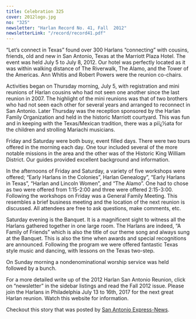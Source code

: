 ```yaml
---
title: Celebration 325
cover: 2012logo.jpg
no: "325"
newsletter: "Harlan Record No. 41, Fall  2012"
newsletterLink: "/record/record41.pdf"
---
```

“Let’s connect in Texas” found over 300 Harlans “connecting” with cousins, friends, old and new in San Antonio, Texas at the Marriott Plaza Hotel. The event was held July 5 to July 8, 2012. Our hotel was perfectly located as it was within walking distance of The Riverwalk, The Alamo, and the Tower of the Americas. Ann Whitis and Robert Powers were the reunion co-chairs. 

Activities began on Thursday morning, July 5, with registration and mini reunions of Harlan cousins who had not seen one another since the last reunion in 2007. The highlight of the mini reunions was that of two brothers who had not seen each other for several years and arranged to reconnect in San Antonio. Later Thursday was the reception sponsored by the Harlan Family Organization and held in the historic Marriott courtyard. This was fun and in keeping with the Texas/Mexican tradition, there was a piï¿½ata for the children and strolling Mariachi musicians.

Friday and Saturday were both busy, event filled days. There were two tours offered in the morning each day. One tour included several of the more notable missions in the area and the other was of the Historic King William District. Our guides provided excellent background and information.

In the afternoons of Friday and Saturday, a variety of five workshops were offered; “Early Harlans in the Colonies”, Harlan Genealogy”, “Early Harlans in Texas”, “Harlan and Lincoln Women”, and “The Alamo”. One had to chose as two were offered from 1:15-2:00 and three were offered 2:15-3:00. Following the workshops on Friday was a General Family Meeting. This resembles a brief business meeting and the location of the next reunion is discussed. All attendees are free to ask questions, make comments, etc.

Saturday evening is the Banquet. It is a magnificent sight to witness all the Harlans gathered together in one large room. The Harlans are indeed, “A Family of Friends” which is also the title of our theme song and always sung at the Banquet. This is also the time when awards and special recognitions are announced. Following the program we were offered fantastic Texas style music and dancing, with lessons on the Texas two-step.

On Sunday morning a nondenominational worship service was held followed by a bunch.

For a more detailed write up of the 2012 Harlan San Antonio Reunion, click on “newsletter” in the sidebar listings and read the Fall 2012 issue. Please join the Harlans in Philadelphia July 13 to 16th, 2017 for the next great Harlan reunion. Watch this website for information.

Checkout this story that was posted by [San Antonio Express-News](http://www.mysanantonio.com/default/article/Harlan-family-national-reunion-comes-to-San-3687259.php).

